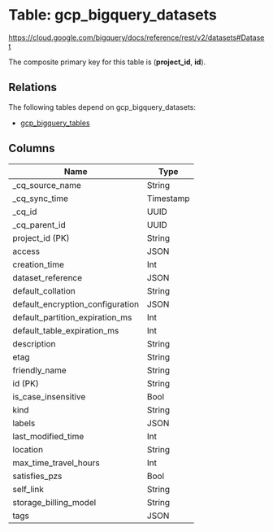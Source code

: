# Table: gcp_bigquery_datasets

https://cloud.google.com/bigquery/docs/reference/rest/v2/datasets#Dataset

The composite primary key for this table is (**project_id**, **id**).

## Relations

The following tables depend on gcp_bigquery_datasets:
  - [gcp_bigquery_tables](gcp_bigquery_tables)

## Columns

| Name          | Type          |
| ------------- | ------------- |
|_cq_source_name|String|
|_cq_sync_time|Timestamp|
|_cq_id|UUID|
|_cq_parent_id|UUID|
|project_id (PK)|String|
|access|JSON|
|creation_time|Int|
|dataset_reference|JSON|
|default_collation|String|
|default_encryption_configuration|JSON|
|default_partition_expiration_ms|Int|
|default_table_expiration_ms|Int|
|description|String|
|etag|String|
|friendly_name|String|
|id (PK)|String|
|is_case_insensitive|Bool|
|kind|String|
|labels|JSON|
|last_modified_time|Int|
|location|String|
|max_time_travel_hours|Int|
|satisfies_pzs|Bool|
|self_link|String|
|storage_billing_model|String|
|tags|JSON|